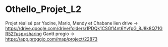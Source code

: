 # Othello_Projet_L2
Projet réalisé par Yacine, Mario, Mendy et Chabane
lien drive -> https://drive.google.com/drive/folders/1PDQk1CSGfl4nt6YvfpG_8J8k8Q71GR52?usp=sharing
Gantt progio -> https://app.proggio.com/map/project/22873
